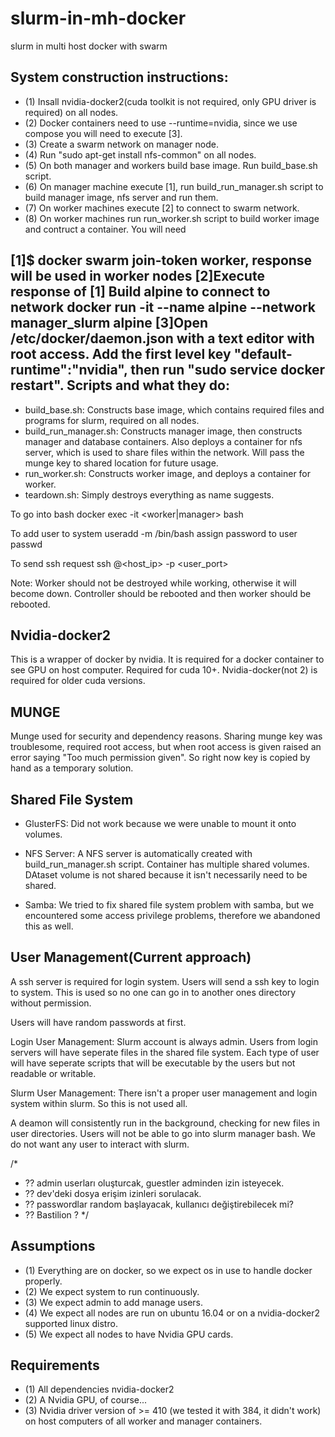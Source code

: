 # slurm-in-mh-docker

slurm in multi host docker with swarm

System construction instructions:
---------------------------------
 - (1) Insall nvidia-docker2(cuda toolkit is not required, only GPU driver is required) on all nodes.
 - (2) Docker containers need to use --runtime=nvidia, since we use compose you will need to execute [3].
 - (3) Create a swarm network on manager node.
 - (4) Run "sudo apt-get install nfs-common" on all nodes.
 - (5) On both manager and workers build base image. Run build_base.sh script.
 - (6) On manager machine execute [1], run build_run_manager.sh script to build manager image, nfs server and run them.
 - (7) On worker machines execute [2] to connect to swarm network. 
 - (8) On worker machines run run_worker.sh script to build worker image and contruct a container. You will need

[1]$ docker swarm join-token worker, response will be used in worker nodes
[2]Execute response of [1]
Build alpine to connect to network
docker run -it --name alpine<number> --network manager_slurm alpine
[3]Open /etc/docker/daemon.json with a text editor with root access. Add the first level key 
"default-runtime":"nvidia", then run "sudo service docker restart".
Scripts and what they do:
-------------------------
 - build_base.sh: Constructs base image, which contains required files and programs for slurm, required on all nodes.
 - build_run_manager.sh: Constructs manager image, then constructs manager and database containers. Also deploys a container for nfs server, which is used to share files within the network. Will pass the munge key to shared location for future usage.
 - run_worker.sh: Constructs worker image, and deploys a container for worker.
 - teardown.sh: Simply destroys everything as name suggests.


To go into bash
docker exec -it <worker|manager> bash

To add user to system
useradd -m /bin/bash <username>
    assign password to user
    passwd <username>

To send ssh request
ssh <username>@<host_ip> -p <user_port>


Note: Worker should not be destroyed while working, otherwise it will become down.
Controller should be rebooted and then worker should be rebooted.


Nvidia-docker2
--------------
This is a wrapper of docker by nvidia. It is required for a docker container to see GPU on host computer. Required for cuda 10+. Nvidia-docker(not 2) is required for older cuda versions.

MUNGE
-----
Munge used for security and dependency reasons. Sharing munge key was troublesome, required root access, but when root access is given raised an error saying "Too much permission given". So right now key is copied by hand as a temporary solution.

Shared File System
------------------
 - GlusterFS: Did not work because we were unable to mount it onto volumes.

 - NFS Server: A NFS server is automatically created with build_run_manager.sh script. Container has multiple shared volumes. DAtaset volume is not shared because it isn't necessarily need to be shared.

 - Samba: We tried to fix shared file system problem with samba, but we encountered some access privilege problems, therefore we abandoned this as well. 

User Management(Current approach)
---------------
A ssh server is required for login system. Users will send a ssh key to login to system. This is used so no one can go in to another ones directory without permission.

Users will have random passwords at first.

Login User Management: Slurm account is always admin. Users from login servers will have seperate files in the shared file system. Each type of user will have seperate scripts that will be executable by the users but not readable or writable.

Slurm User Management: There isn't a proper user management and login system within slurm. So this is not used all.

A deamon will consistently run in the background, checking for new files in user directories. Users will not be able to go into slurm manager bash. We do not want any user to interact with slurm.

/*
 - ?? admin userları oluşturcak, guestler adminden izin isteyecek.
 - ?? dev'deki dosya erişim izinleri sorulacak.
 - ?? passwordlar random başlayacak, kullanıcı değiştirebilecek mi?
 - ?? Bastilion ?
*/

Assumptions
-----------
 - (1) Everything are on docker, so we expect os in use to handle docker properly.
 - (2) We expect system to run continuously.
 - (3) We expect admin to add manage users.
 - (4) We expect all nodes are run on ubuntu 16.04 or on a nvidia-docker2 supported linux distro.
 - (5) We expect all nodes to have Nvidia GPU cards.

Requirements
------------
 - (1) All dependencies nvidia-docker2
 - (2) A Nvidia GPU, of course...
 - (3) Nvidia driver version of >= 410 (we tested it with 384, it didn't work) on host computers of all worker and manager containers.

